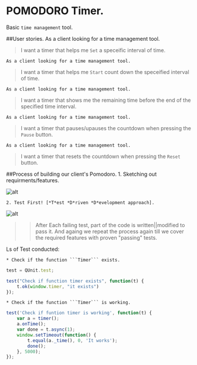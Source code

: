 # POMODORO Timer.
Basic ```time management``` tool. 



##User stories.
    As a client looking for a time management tool.
> I want a timer that helps me ```Set``` 
> a speceific interval of time.

    As a client looking for a time management tool.
> I want a timer that helps me ```Start``` count down 
> the speceified interval of time.

    As a client looking for a time management tool.
> I want a timer that shows me the remaining time 
> before the end of the specified time interval.

    As a client looking for a time management tool.
> I want a timer that pauses/upauses the countdown when
> pressing the ```Pause``` button.

    As a client looking for a time management tool.
> I want a timer that resets the countdown when
> pressing the ```Reset``` button.


##Process of building our client's Pomodoro.
    1. Sketching out requirments/features.

![alt](https://s30.postimg.org/hq4mgi6b5/Scan_Feb_8_14_36.jpg)

    2. Test First! [*T*est *D*riven *D*evelopment approach].

![alt](http://lh5.ggpht.com/_o7Td6KCGNTA/Syj1PJzUtRI/AAAAAAAAAcc/p3ri4xfMGu0/s1600-h/image%5B25%5D.png)

>>After Each failing test, part of the code is written||modified to pass it.
>>And againg we repeat the process again till we cover the required features
>>with proven "passing" tests.

Ls of Test conducted:

    * Check if the function ```Timer``` exists.
```javascript
test = QUnit.test;

test("Check if function timer exists", function(t) {
    t.ok(window.timer, "it exists")
});
```
    * Check if the function ```Timer``` is working.
```javascript
test('Check if funtion timer is working', function(t) {
    var a = timer();
    a.onTime();
    var done = t.async(1);
    window.setTimeout(function() {
        t.equal(a._time(), 0, 'It works');
        done();
    }, 5000);
});
```





